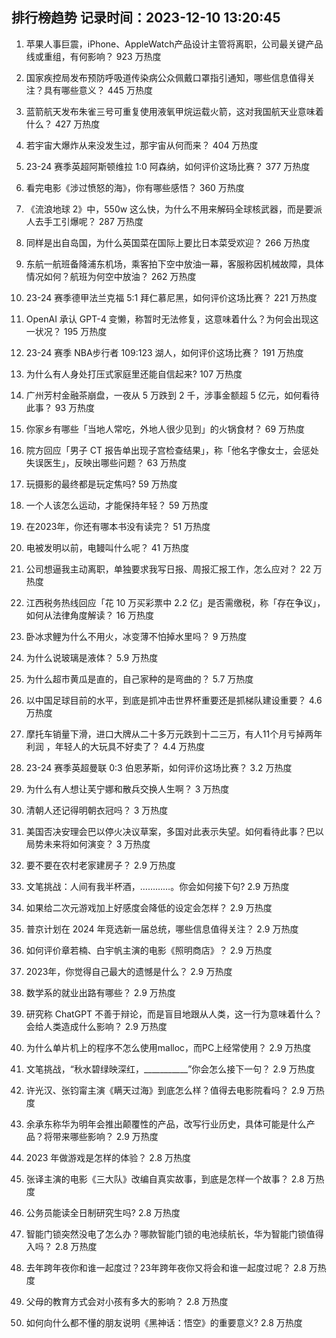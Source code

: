 
## 排行榜趋势 记录时间：2023-12-10 13:20:45
  
  1. 苹果人事巨震，iPhone、AppleWatch产品设计主管将离职，公司最关键产品线或重组，有何影响？ 923 万热度
    
  2. 国家疾控局发布预防呼吸道传染病公众佩戴口罩指引通知，哪些信息值得关注？具有哪些意义？ 445 万热度
    
  3. 蓝箭航天发布朱雀三号可重复使用液氧甲烷运载火箭，这对我国航天业意味着什么？ 427 万热度
    
  4. 若宇宙大爆炸从来没发生过，那宇宙从何而来？ 404 万热度
    
  5. 23-24 赛季英超阿斯顿维拉 1:0 阿森纳，如何评价这场比赛？ 377 万热度
    
  6. 看完电影《涉过愤怒的海》，你有哪些感悟？ 360 万热度
    
  7. 《流浪地球 2》中，550w 这么快，为什么不用来解码全球核武器，而是要派人去手工引爆呢？ 287 万热度
    
  8. 同样是出自岛国，为什么英国菜在国际上要比日本菜受欢迎？ 266 万热度
    
  9. 东航一航班备降浦东机场，乘客拍下空中放油一幕，客服称因机械故障，具体情况如何？航班为何空中放油？ 262 万热度
    
  10. 23-24 赛季德甲法兰克福 5:1 拜仁慕尼黑，如何评价这场比赛？ 221 万热度
    
  11. OpenAI 承认 GPT-4 变懒，称暂时无法修复，这意味着什么？为何会出现这一状况？ 195 万热度
    
  12. 23-24 赛季 NBA步行者 109:123 湖人，如何评价这场比赛？ 191 万热度
    
  13. 为什么有人身处打压式家庭里还能自信起来? 107 万热度
    
  14. 广州芳村金融茶崩盘，一夜从 5 万跌到 2 千，涉事金额超 5 亿元，如何看待此事？ 93 万热度
    
  15. 你家乡有哪些「当地人常吃，外地人很少见到」的火锅食材？ 69 万热度
    
  16. 院方回应「男子 CT 报告单出现子宫检查结果」，称「他名字像女士，会惩处失误医生」，反映出哪些问题？ 63 万热度
    
  17. 玩摄影的最终都是玩定焦吗? 59 万热度
    
  18. 一个人该怎么运动，才能保持年轻？ 59 万热度
    
  19. 在2023年，你还有哪本书没有读完？ 51 万热度
    
  20. 电被发明以前，电鳗叫什么呢？ 41 万热度
    
  21. 公司想逼我主动离职，单独要求我写日报、周报汇报工作，怎么应对？ 22 万热度
    
  22. 江西税务热线回应「花 10 万买彩票中 2.2 亿」是否需缴税，称「存在争议」，如何从法律角度解读？ 16 万热度
    
  23. 卧冰求鲤为什么不用火，冰变薄不怕掉水里吗？ 9 万热度
    
  24. 为什么说玻璃是液体？ 5.9 万热度
    
  25. 为什么超市黄瓜是直的，自己家种的是弯曲的？ 5.7 万热度
    
  26. 以中国足球目前的水平，到底是抓冲击世界杯重要还是抓梯队建设重要？ 4.6 万热度
    
  27. 摩托车销量下滑，进口大牌从二十多万元跌到十二三万，有人11个月亏掉两年利润 ，年轻人的大玩具不好卖了？ 4.4 万热度
    
  28. 23-24 赛季英超曼联 0:3 伯恩茅斯，如何评价这场比赛？ 3.2 万热度
    
  29. 为什么有人想让芙宁娜和散兵交换人生啊？ 3 万热度
    
  30. 清朝人还记得明朝衣冠吗？ 3 万热度
    
  31. 美国否决安理会巴以停火决议草案，多国对此表示失望。如何看待此事？巴以局势未来将如何演变？ 3 万热度
    
  32. 要不要在农村老家建房子？ 2.9 万热度
    
  33. 文笔挑战：人间有我半杯酒，…………。你会如何接下句? 2.9 万热度
    
  34. 如果给二次元游戏加上好感度会降低的设定会怎样？ 2.9 万热度
    
  35. 普京计划在 2024 年竞选新一届总统，哪些信息值得关注？ 2.9 万热度
    
  36. 如何评价章若楠、白宇帆主演的电影《照明商店》？ 2.9 万热度
    
  37. 2023年，你觉得自己最大的遗憾是什么？ 2.9 万热度
    
  38. 数学系的就业出路有哪些？ 2.9 万热度
    
  39. 研究称 ChatGPT 不善于辩论，而是盲目地跟从人类，这一行为意味着什么？会给人类造成什么影响？ 2.9 万热度
    
  40. 为什么单片机上的程序不怎么使用malloc，而PC上经常使用？ 2.9 万热度
    
  41. 文笔挑战，“秋水碧绿映深红，___________”你会怎么接下一句？ 2.9 万热度
    
  42. 许光汉、张钧甯主演《瞒天过海》到底怎么样？值得去电影院看吗？ 2.9 万热度
    
  43. 余承东称华为明年会推出颠覆性的产品，改写行业历史，具体可能是什么产品？将带来哪些影响？ 2.9 万热度
    
  44. 2023 年做游戏是怎样的体验？ 2.8 万热度
    
  45. 张译主演的电影《三大队》改编自真实故事，到底是怎样一个故事？ 2.8 万热度
    
  46. 公务员能读全日制研究生吗? 2.8 万热度
    
  47. 智能门锁突然没电了怎么办？哪款智能门锁的电池续航长，华为智能门锁值得入吗？ 2.8 万热度
    
  48. 去年跨年夜你和谁一起度过？23年跨年夜你又将会和谁一起度过呢？ 2.8 万热度
    
  49. 父母的教育方式会对小孩有多大的影响？ 2.8 万热度
    
  50. 如何向什么都不懂的朋友说明《黑神话：悟空》的重要意义? 2.8 万热度
    